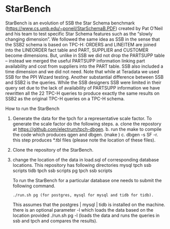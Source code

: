 # StarBench

StarBench is an evolution of SSB the Star Schema benchmark (https://www.cs.umb.edu/~poneil/StarSchemaB.PDF) created by Pat O’Neil and his team to test specific Star Schema features such as the “slowly changing dimension”.  We followed the same idea as SSB in the sense that the SSB2 schema is based on TPC-H: ORDERS and LINEITEM are joined into the LINEORDER fact table and PART, SUPPLIER and CUSTOMER become dimensions. But, unlike in SSB we did not drop the PARTSUPP table – instead we merged the useful PARTSUPP information linking part availability and cost from suppliers into the PART table. SSB also included a time dimension and we did not need.  Note that while at Teradata we used SSB for the PPI Wizard testing.
Another substantial difference between SSB and SSB2 is the queries. While the SSB designers SSB were limited in their query set due to the lack of availability of PARTSUPP information we have rewritten all the 22 TPC-H queries to produce exactly the same results on SSB2 as the original TPC-H queries on a TPC-H schema.

How to run the StarBench


1. Generate the data for the tpch for a representative scale factor.
  To generate the scale factor do the following steps.
a. clone the repostory at https://github.com/electrum/tpch-dbgen.
b. run the make to compile the code which produces qgen and dbgen. (make )
c. dbgen -s SF -r. this step produces *.tbl files (please note the location of these files).

2. Clone the repository of the StarBench.
3. change the location of the data in load.sql of corresponding database locations.
   This repository has following directories
   mysql
      tpch
      ssb
      scripts
   tidb
      tpch
      ssb
      scripts
    pg
      tpch
      ssb
      scripts
   
   To run the StarBench for a particular database one needs to submit the following command.
   ```shell
   ./run.sh pg (for postgres, mysql for mysql and tidb for tidb).
   ```
   

   This assumes that the postgres | mysql | tidb is installed on the machine.
   there is an optional parameter -l which loads the data based on the location provided
   ./run.sh pg -l (loads the data and runs the queries in ssb and tpch and compares the results).



